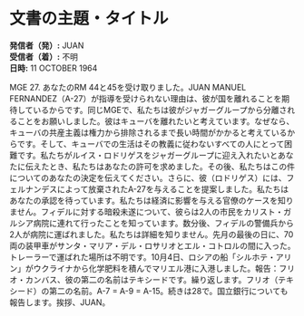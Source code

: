 # 文書の主題・タイトル

**発信者（発）:** JUAN  
**受信者（着）:** 不明  
**日時:** 11 OCTOBER 1964

MGE 27. あなたのRM 44と45を受け取りました。JUAN MANUEL FERNANDEZ（A-27）が指導を受けられない理由は、彼が国を離れることを期待しているからです。同じMGEで、私たちは彼がジャガーグループから分離されることをお願いしました。彼はキューバを離れたいと考えています。なぜなら、キューバの共産主義は権力から排除されるまで長い時間がかかると考えているからです。そして、キューバでの生活はその教義に従わないすべての人にとって困難です。私たちがルイス・ロドリゲスをジャガーグループに迎え入れたいとあなたに伝えたとき、私たちはあなたの許可を求めました。その後、私たちはこの件についてのあなたの決定を伝えてください。さらに、彼（ロドリゲス）には、フェルナンデスによって放棄されたA-27を与えることを提案しました。私たちはあなたの承認を待っています。私たちは経済に影響を与える官僚のケースを知りません。フィデルに対する暗殺未遂について、彼らは2人の市民をカリスト・ガルシア病院に連れて行ったことを知っています。数分後、フィデルの警備兵から2人が病院に運ばれました。私たちは詳細を知りません。先月の最後の日に、70両の装甲車がサンタ・マリア・デル・ロサリオとエル・コトロルの間に入った。トレーラーで運ばれた場所は不明です。10月4日、ロシアの船「シルホテ・アリン」がウクライナから化学肥料を積んでマリエル港に入港しました。報告：フリオ・カンバス、彼の第二の名前はテキシードです。繰り返します。フリオ（テキシード）の第二の名前。A-7 = A-9 = A-15。続きは28で。国立銀行についても報告します。挨拶、JUAN。